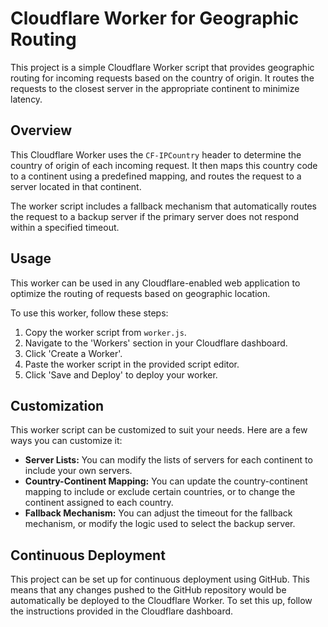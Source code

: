 
# Cloudflare Worker for Geographic Routing

This project is a simple Cloudflare Worker script that provides geographic routing for incoming requests based on the country of origin. It routes the requests to the closest server in the appropriate continent to minimize latency.

## Overview

This Cloudflare Worker uses the `CF-IPCountry` header to determine the country of origin of each incoming request. It then maps this country code to a continent using a predefined mapping, and routes the request to a server located in that continent.

The worker script includes a fallback mechanism that automatically routes the request to a backup server if the primary server does not respond within a specified timeout.

## Usage

This worker can be used in any Cloudflare-enabled web application to optimize the routing of requests based on geographic location.

To use this worker, follow these steps:

1. Copy the worker script from `worker.js`.
2. Navigate to the 'Workers' section in your Cloudflare dashboard.
3. Click 'Create a Worker'.
4. Paste the worker script in the provided script editor.
5. Click 'Save and Deploy' to deploy your worker.

## Customization

This worker script can be customized to suit your needs. Here are a few ways you can customize it:

- **Server Lists:** You can modify the lists of servers for each continent to include your own servers.
- **Country-Continent Mapping:** You can update the country-continent mapping to include or exclude certain countries, or to change the continent assigned to each country.
- **Fallback Mechanism:** You can adjust the timeout for the fallback mechanism, or modify the logic used to select the backup server.

## Continuous Deployment

This project can be set up for continuous deployment using GitHub. This means that any changes pushed to the GitHub repository would be automatically be deployed to the Cloudflare Worker. To set this up, follow the instructions provided in the Cloudflare dashboard.
